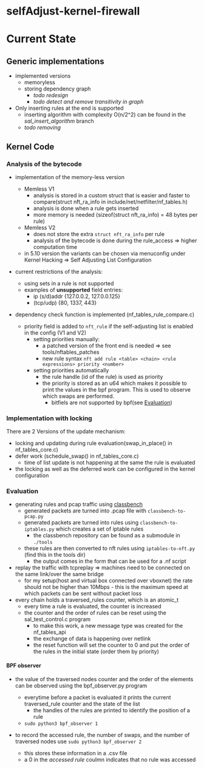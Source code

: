 # selfAdjust-kernel-firewall
# Current State
## Generic implementations
- implemented versions
    - memoryless
    - storing dependency graph
      - *todo redesign* 
      - *todo detect and remove transitivity in graph*
- Only inserting rules at the end is supported
    - inserting algorithm with complexity O(n/2^2) can be found in the *sal_insert_algorithm* branch
    - *todo removing*

## Kernel Code
### Analysis of the bytecode
- implementation of the memory-less version
  - Memless V1
    - analysis is stored in a custom struct that is easier and faster to compare(struct nft_ra_info in include/net/netfilter/nf_tables.h)
    - analysis is done when a rule gets inserted
    - more memory is needed (sizeof(struct nft_ra_info) = 48 bytes per rule)
  - Memless V2
    - does not store the extra `struct nft_ra_info` per rule
    - analysis of the bytecode is done during the rule_access => higher computation time
  - in 5.10 version the variants can be chosen via menuconfig under Kernel Hacking => Self Adjusting List Configuration
  
- current restrictions of the analysis:
  - using sets in a rule is not supported
  - examples of **unsupported** field entries:
      - ip (s/d)addr {127.0.0.2, 127.0.0.125}
      - (tcp/udp) {80, 1337, 443}
    
- dependency check function is implemented (nf_tables_rule_compare.c)
  - priority field is added to `nft_rule` if the self-adjusting list is enabled in the config (V1 and V2)  
    - setting priorities manually:
      - a patched version of the front end is needed => see tools/nftables_patches
      - new rule syntax `nft add rule <table> <chain> <rule expressions> priority <number>`
    - setting priorities automatically
      - the rule handle (id of the rule) is used as priority
      - the priority is stored as an u64 which makes it possible to print the values in the bpf program. This is used to observe which swaps are performed.
        - bitfiels are not supported by bpf(see [Evaluation](#evaluation))

### Implementation with locking
There are 2 Versions of the update mechanism:
- locking and updating during rule evaluation(swap_in_place() in nf_tables_core.c)
- defer work (schedule_swap() in nf_tables_core.c)
  - time of list update is not happening at the same the rule is evaluated
- the locking as well as the deferred work can be configured in the kernel configuration

### Evaluation
- generating rules and pcap traffic using [classbench](https://github.com/sebymiano/classbench-generators)
  - generated packets are turned into .pcap file with `classbench-to-pcap.py`
  - generated packets are turned into rules using `classbench-to-iptables.py` which creates a set of iptable rules
    - the classbench repository can be found as a submodule in `./tools`
  - these rules are then converted to nft rules using `iptables-to-nft.py` (find this in the tools dir)
    - the output comes in the form that can be used for a .nf script
- replay the traffic with tcpreplay => machines need to be connected on the same link/over the same bridge
  - for my setup(host and virtual box connected over vboxnet) the rate should not be higher than 10Mbps - this is the maximum speed at which packets can be sent without packet loss
- every chain holds a traversed_rules counter, which is an atomic_t
  - every time a rule is evaluated, the counter is increased
  - the counter and the order of rules can be reset using the sal_test_control.c program
    - to make this work, a new message type was created for the nf_tables_api
    - the exchange of data is happening over netlink
    - the reset function will set the counter to 0 and put the order of the rules in the initial state (order them by priority)
#### BPF observer
- the value of the traversed nodes counter and the order of the elements can be observed using the bpf_observer.py program
  - everytime before a packet is evaluated it prints the current traversed_rule counter and the state of the list
    - the handles of the rules are printed to identify the position of a rule
  - `sudo python3 bpf_observer 1` 

- to record the accessed rule, the number of swaps, and the number of traversed nodes use `sudo python3 bpf_observer 2`
  - this stores these information in a .csv file
  - a 0 in the *accessed rule* coulmn indicates that no rule was accessed


